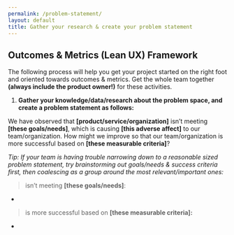 ```yaml
---
permalink: /problem-statement/
layout: default
title: Gather your research & create your problem statement
---
```


## Outcomes & Metrics (Lean UX) Framework

The following process will help you get your project started on the
right foot and oriented towards outcomes & metrics. Get the whole team together **(always include the product owner!)** for these activities.

1.  **Gather your knowledge/data/research about the problem space, and
    create a problem statement as follows:**

 We have observed that **[product/service/organization]** isn’t meeting
 **[these goals/needs]**, which is causing **[this adverse affect]** to
 our team/organization. How might we improve so that our
 team/organization is more successful based on **[these measurable
 criteria]**?

*Tip: If your team is having trouble narrowing down to a reasonable
sized problem statement, try brainstorming out goals/needs & success
criteria first, then coalescing as a group around the most
relevant/important ones:*

> isn’t meeting **[these goals/needs]**:

- 

> is more successful based on **[these measurable criteria]:**

-   
